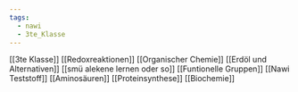 ```yaml
---
tags:
  - nawi
  - 3te_Klasse
---
```

[[3te Klasse]]
[[Redoxreaktionen]]
[[Organischer Chemie]]
[[Erdöl und Alternativen]]
[[smü alekene lernen oder so]]
[[Funtionelle Gruppen]]
[[Nawi Teststoff]]
[[Aminosäuren]]
[[Proteinsynthese]]
[[Biochemie]]